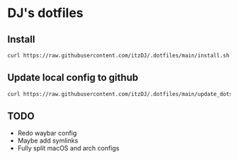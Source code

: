 # DJ's dotfiles

## Install

```bash
curl https://raw.githubusercontent.com/itzDJ/.dotfiles/main/install.sh | bash
```

## Update local config to github

```bash
curl https://raw.githubusercontent.com/itzDJ/.dotfiles/main/update_dots.sh | bash
```

## TODO

- Redo waybar config
- Maybe add symlinks
- Fully split macOS and arch configs
